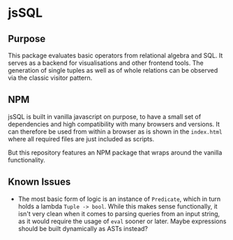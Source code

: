 # jsSQL
## Purpose
This package evaluates basic operators from relational algebra and SQL.
It serves as a backend for visualisations and other frontend tools.
The generation of single tuples as well as of whole relations can be observed via the classic visitor pattern.

## NPM
jsSQL is built in vanilla javascript on purpose, to have a small set of dependencies and high compatibility with many browsers and versions. It can therefore be used from within a browser as is shown in the `index.html` where all required files are just included as scripts.

But this repository features an NPM package that wraps around the vanilla functionality.

## Known Issues
- The most basic form of logic is an instance of `Predicate`, which in turn holds a lambda `Tuple -> bool`. While this makes sense functionally, it isn't very clean when it comes to parsing queries from an input string, as it would require the usage of `eval` sooner or later. Maybe expressions should be built dynamically as ASTs instead?
